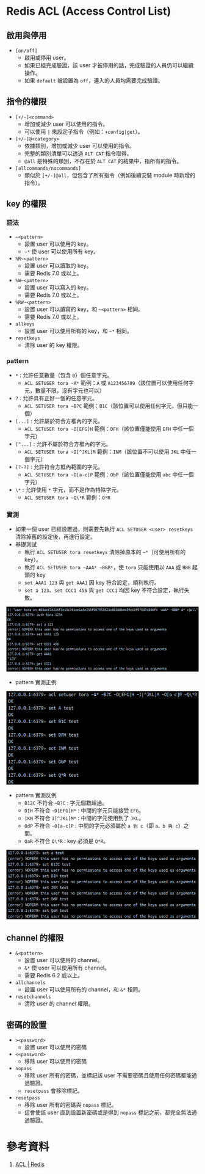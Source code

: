 # Redis ACL (Access Control List)
## 啟用與停用
- `[on/off]`
    - 啟用或停用 user。
    - 如果已經完成驗證，該 user 才被停用的話，完成驗證的人員仍可以繼續操作。
    - 如果 `default` 被設置為 `off`，連入的人員均需要完成驗證。

## 指令的權限
- `[+/-]<command>`
    - 增加或減少 user 可以使用的指令。
    - 可以使用 `|` 來設定子指令（例如：`+config|get`）。
- `[+/-]@<category>`
    - 依據類別，增加或減少 user 可以使用的指令。
    - 完整的類別清單可以透過 `ALT CAT` 指令取得。
    - `@all` 是特殊的類別，不存在於 `ALT CAT` 的結果中，指所有的指令。
- `[allcommands/nocommands]`
    - 類似於 `[+/-]@all`，但包含了所有指令（例如後續安裝 module 時新增的指令）。

## key 的權限
### 語法
- `~<pattern>`
    - 設置 user 可以使用的 key。
    - `~*` 使 user 可以使用所有 key。
- `%R~<pattern>`
    - 設置 user 可以讀取的 key。
    - 需要 Redis 7.0 或以上。
- `%W~<pattern>`
    - 設置 user 可以寫入的 key。
    - 需要 Redis 7.0 或以上。
- `%RW~<pattern>`
    - 設置 user 可以讀寫的 key，和 `~<pattern>` 相同。
    - 需要 Redis 7.0 或以上。
- `allkeys`
    - 設置 user 可以使用所有的 key，和 `~*` 相同。
- `resetkeys`
    - 清除 user 的 key 權限。

### pattern
- `*` : 允許任意數量（包含 `0`）個任意字元。
    - `ACL SETUSER tora ~A*` 範例：`A` 或 `A123456789`（該位置可以使用任何字元，數量不限，沒有字元也可以）
- `?` : 允許具有正好一個的任意字元。
    - `ACL SETUSER tora ~B?C` 範例：`B1C`（該位置可以使用任何字元，但只能一個）
- `[...]` : 允許屬於符合方框內的字元。
    - `ACL SETUSER tora ~D[EFG]H` 範例：`DFH`（該位置僅能使用 `EFH` 中任一個字元）
- `[^...]` : 允許不屬於符合方框內的字元。
    - `ACL SETUSER tora ~I[^JKL]M` 範例：`INM`（該位置不可以使用 `JKL` 中任一個字元）
- `[?-?]` : 允許符合方框內範圍的字元。
    - `ACL SETUSER tora ~O[a-c]P` 範例：`ObP`（該位置僅能使用 `abc` 中任一個字元）
- `\*` : 允許使用 `*` 字元，而不是作為特殊字元。
    - `ACL SETUSER tora ~Q\*R` 範例：`Q*R`

### 實測
- 如果一個 user 已經設置過，則需要先執行 `ACL SETUSER <user> resetkeys` 清除掉舊的設定後，再進行設定。
- 基礎測試
    - 執行 `ACL SETUSER tora resetkeys` 清除掉原本的 `~*`（可使用所有的 key）。
    - 執行 `ACL SETUSER tora ~AAA* ~BBB*`，使 `tora` 只能使用以 `AAA` 或 `BBB` 起頭的 key
    - `set AAA1 123` 與 `get AAA1` 因 key 符合設定，順利執行。
    - `set a 123`、`set CCC1 456` 與 `get CCC1` 均因 key 不符合設定，執行失敗。

![key 的權限設置](Image/acl_01.png)

- pattern 實測正例

![key 的權限設置正例](Image/acl_02.png)

- pattern 實測反例
    - `B12C` 不符合 `~B?C` : 字元個數超過。
    - `DIH` 不符合 `~D[EFG]H*` : 中間的字元只能接受 `EFG`。
    - `IKM` 不符合 `I[^JKL]M*` : 中間的字元使用到了 `JKL`。
    - `OdP` 不符合 `~O[a-c]P` : 中間的字元必須屬於 `a 到 c`（即 `a、b 與 c`）之間。
    - `QaR` 不符合 `Q\*R` : key 必須是 `Q*R`。

![key 的權限設置反例](Image/acl_03.png)

## channel 的權限
- `&<pattern>`
    - 設置 user 可以使用的 channel。
    - `&*` 使 user 可以使用所有 channel。
    - 需要 Redis 6.2 或以上。
- `allchannels`
    - 設置 user 可以使用所有的 channel，和 `&*` 相同。
- `resetchannels`
    - 清除 user 的 channel 權限。

## 密碼的設置
- `><password>`
    - 設置 user 可以使用的密碼
- `<<password>`
    - 移除 user 可以使用的密碼
- `nopass`
    - 移除 user 所有的密碼，並標記該 user 不需要密碼且使用任何密碼都能通過驗證。
    - `resetpass` 會移除標記。
- `resetpass`
    - 移除 user 所有的密碼與 `nopass` 標記。
    - 這會使該 user 直到設置新密碼或是得到 `nopass` 標記之前，都完全無法通過驗證。

# 參考資料
1. [ACL | Redis](https://redis.io/docs/management/security/acl/)
